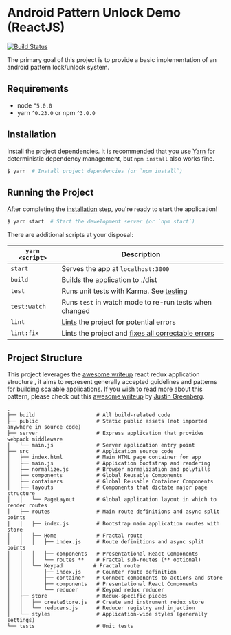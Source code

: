 # Android Pattern Unlock Demo (ReactJS)

[![Build Status](https://travis-ci.org/davezuko/react-redux-starter-kit.svg?branch=master)](https://travis-ci.org/davezuko/react-redux-starter-kit?branch=master)

The primary goal of this project is to provide a basic implementation of an android pattern lock/unlock system.

## Requirements
* node `^5.0.0`
* yarn `^0.23.0` or npm `^3.0.0`

## Installation
Install the project dependencies. It is recommended that you use [Yarn](https://yarnpkg.com/) for deterministic dependency management, but `npm install` also works fine.

```bash
$ yarn  # Install project dependencies (or `npm install`)
```

## Running the Project

After completing the [installation](#installation) step, you're ready to start the application!

```bash
$ yarn start  # Start the development server (or `npm start`)
```

There are additional scripts at your disposal:

|`yarn <script>`    |Description|
|-------------------|-----------|
|`start`            |Serves the app at `localhost:3000`|
|`build`            |Builds the application to ./dist|
|`test`             |Runs unit tests with Karma. See [testing](#testing)|
|`test:watch`       |Runs `test` in watch mode to re-run tests when changed|
|`lint`             |[Lints](http://stackoverflow.com/questions/8503559/what-is-linting) the project for potential errors|
|`lint:fix`         |Lints the project and [fixes all correctable errors](http://eslint.org/docs/user-guide/command-line-interface.html#fix)|

## Project Structure
This project leverages the [awesome writeup](https://github.com/davezuko/react-redux-starter-kit) react redux application structure , it aims to represent generally accepted guidelines and patterns for building scalable applications. If you wish to read more about this pattern, please check out this [awesome writeup](https://github.com/davezuko/react-redux-starter-kit/wiki/Fractal-Project-Structure) by [Justin Greenberg](https://github.com/justingreenberg).

```
.
├── build                    # All build-related code
├── public                   # Static public assets (not imported anywhere in source code)
├── server                   # Express application that provides webpack middleware
│   └── main.js              # Server application entry point
├── src                      # Application source code
│   ├── index.html           # Main HTML page container for app
│   ├── main.js              # Application bootstrap and rendering
│   ├── normalize.js         # Browser normalization and polyfills
│   ├── components           # Global Reusable Components
│   ├── containers           # Global Reusable Container Components
│   ├── layouts              # Components that dictate major page structure
│   │   └── PageLayout       # Global application layout in which to render routes
│   ├── routes               # Main route definitions and async split points
│   │   ├── index.js         # Bootstrap main application routes with store
│   │   ├── Home             # Fractal route
│   │   │   ├── index.js     # Route definitions and async split points
│   │   │   ├── components   # Presentational React Components
│   │   │   └── routes **    # Fractal sub-routes (** optional)
│   │   └── Keypad          # Fractal route
│   │       ├── index.js     # Counter route definition
│   │       ├── container    # Connect components to actions and store
│   │       ├── components   # Presentational React Components
│   │       └── reducer      # Keypad redux reducer
│   ├── store                # Redux-specific pieces
│   │   ├── createStore.js   # Create and instrument redux store
│   │   └── reducers.js      # Reducer registry and injection
│   └── styles               # Application-wide styles (generally settings)
└── tests                    # Unit tests
```
